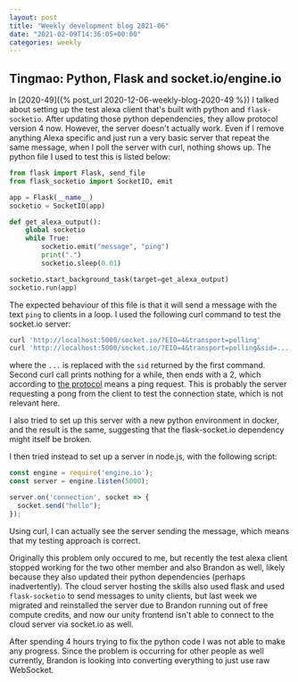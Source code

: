 ```yaml
---
layout: post
title: "Weekly development blog 2021-06"
date: "2021-02-09T14:36:05+00:00"
categories: weekly
---
```


## Tingmao: Python, Flask and socket.io/engine.io

In [2020-49]({% post_url 2020-12-06-weekly-blog-2020-49 %}) I talked about setting up the test alexa client that's built with python and `flask-socketio`. After updating those python dependencies, they allow protocol version 4 now. However, the server doesn't actually work. Even if I remove anything Alexa specific and just run a very basic server that repeat the same message, when I poll the server with curl, nothing shows up. The python file I used to test this is listed below:

```python
from flask import Flask, send_file
from flask_socketio import SocketIO, emit

app = Flask(__name__)
socketio = SocketIO(app)

def get_alexa_output():
    global socketio
    while True:
        socketio.emit("message", "ping")
        print(".")
        socketio.sleep(0.01)

socketio.start_background_task(target=get_alexa_output)
socketio.run(app)
```

The expected behaviour of this file is that it will send a message with the text `ping` to clients in a loop. I used the following curl command to test the socket.io server:

```bash
curl 'http://localhost:5000/socket.io/?EIO=4&transport=polling'
curl 'http://localhost:5000/socket.io/?EIO=4&transport=polling&sid=...'
```

where the `...` is replaced with the `sid` returned by the first command. Second curl call prints nothing for a while, then ends with a 2, which according to [the protocol](https://github.com/socketio/engine.io-protocol) means a ping request. This is probably the server requesting a pong from the client to test the connection state, which is not relevant here.

I also tried to set up this server with a new python environment in docker, and the result is the same, suggesting that the flask-socket.io dependency might itself be broken.

I then tried instead to set up a server in node.js, with the following script:

```javascript
const engine = require('engine.io');
const server = engine.listen(5000);

server.on('connection', socket => {
  socket.send("hello");
});
```

Using curl, I can actually see the server sending the message, which means that my testing approach is correct.

Originally this problem only occured to me, but recently the test alexa client stopped working for the two other member and also Brandon as well, likely because they also updated their python dependencies (perhaps inadvertently). The cloud server hosting the skills also used flask and used `flask-socketio` to send messages to unity clients, but last week we migrated and reinstalled the server due to Brandon running out of free compute credits, and now our unity frontend isn't able to connect to the cloud server via socket.io as well.

After spending 4 hours trying to fix the python code I was not able to make any progress. Since the problem is occurring for other people as well currently, Brandon is looking into converting everything to just use raw WebSocket.
